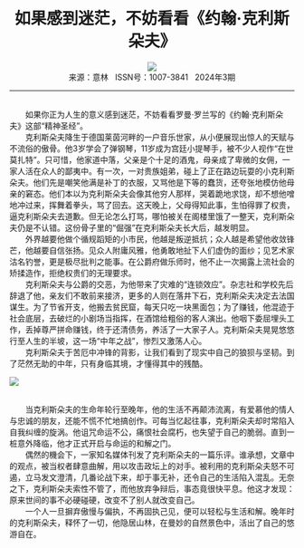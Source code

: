 # <center>如果感到迷茫，不妨看看《约翰·克利斯朵夫》</center>

<div align=center><img src="http://fslib.vip.qikan.cn/img.ashx?key=%d7%f7%d5%df%a3%ba%e8%aa%c9%bd%d4%c2"></div>

<center>来源：意林   ISSN号：1007-3841   2024年3期</center>

* * *

<br>　　如果你正为人生的意义感到迷茫，不妨看看罗曼·罗兰写的《约翰·克利斯朵夫》这部“精神圣经”。  
　　克利斯朵夫降生于德国莱茵河畔的一户音乐世家，从小便展现出惊人的天赋与不流俗的傲骨。他3岁学会了弹钢琴，11岁成为宫廷小提琴手，被不少人视作“在世莫扎特”。只可惜，他家道中落，父亲是个十足的酒鬼，母亲成了卑微的女佣，一家人活在众人的鄙夷中。有一次，一对贵族姐弟，碰上了正在路边玩耍的小克利斯朵夫。他们先是嘲笑他满是补丁的衣服，又骂他是下等的蠢货，还夸张地模仿他母亲的窘态。他们本以为克利斯朵夫会像其他穷人那样，哭着跪地求饶，却不想他噌地冲过来，挥舞着拳头，骂了回去。这天晚上，父母得知此事，生怕得罪了权贵，逼克利斯朵夫去道歉。但无论怎么打骂，哪怕被关在阁楼里饿了一整天，克利斯朵夫仍是不认错。这份骨子里的“倔强”在克利斯朵夫长大后，越发明显。  
　　外界越要他做个循规蹈矩的小市民，他越是叛逆抵抗；众人越是希望他收敛锋芒，他越要自信张扬。见众人附庸风雅，他勇敢地扯下人们虚伪的面纱；见艺术家沽名钓誉，更是极尽批判之能事。在公爵府做乐师时，他不止一次揭露上流社会的矫揉造作，拒绝权贵们的无理要求。  
　　克利斯朵夫与公爵的交恶，为他带来了灾难的“连锁效应”。杂志社和学校先后辞退了他，亲友们不敢前来接济，更多的人则在落井下石，克利斯朵夫决定去法国谋生。为了节省开支，他搬去贫民窟，每天只吃一块黑面包；为了赚钱，他混迹于社会底层，去破烂的小剧场当指挥，在酒馆给粗俗的客人演出。他咽下委屈埋头工作，丢掉尊严拼命赚钱，终于还清债务，养活了一大家子人。克利斯朵夫晃晃悠悠行至人生的半坡，这一场“中年之战”，惨烈又激荡人心。  
　　克利斯朵夫于苦厄中冲锋的背影，让我们看到了现实中自己的狼狈与坚韧。到了茫然无助的中年，只有身临其境，才懂得其中的残酷。

![](http://img.resource.qikan.cn/markvip/qkimages/yili/yili202403/yili20240365-1-l.jpg)

  
<br>　　当克利斯朵夫的生命年轮行至晚年，他的生活不再颠沛流离，有爱慕他的情人与忠诚的朋友，还能不慌不忙地搞创作。可每当忆起往事，克利斯朵夫却时常陷入自我纠缠的旋涡。他诅咒命运不公，痛恨社会腐朽，也失望于自己的脆弱。直到一桩意外降临，他才正式开启与命运的和解之门。  
　　偶然的機会下，一家知名媒体刊发了克利斯朵夫的一篇乐评。谁承想，文章中的观点，被当权者肆意曲解，用以攻击政坛上的对手。被利用的克利斯朵夫怒不可遏，立马发文澄清，几番论战下来，却于事无补，还令自己的生活陷入混乱。无奈之下，克利斯朵夫索性不管了，而他放弃争辩后，事态竟很快平息。他这才发现：原来世间的事不必硬碰硬，改变不了别人就改变自己。  
　　一个人一旦摒弃傲慢与偏执，不再固执己见，便可以轻松与生活和解。晚年时的克利斯朵夫，释怀了一切，他隐居山林，在曼妙的自然景色中，活出了自己的悠游自在。
